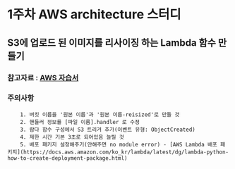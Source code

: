 # 1주차 AWS architecture 스터디

## S3에 업로드 된 이미지를 리사이징 하는 Lambda 함수 만들기

### 참고자료 : [AWS 자습서](https://docs.aws.amazon.com/ko_kr/lambda/latest/dg/with-s3-example.html)

### 주의사항

~~~
    1. 버킷 이름을 '원본 이름'과 '원본 이름-reisized'로 만들 것
    2. 핸들러 정보를 [파일 이름].handler 로 수정
    3. 람다 함수 구성에서 S3 트리거 추가(이벤트 유형: ObjectCreated)
    4. 제한 시간 기본 3초로 되어있음 늘릴 것
    5. 배포 패키지 설정해주기(안해주면 no module error) - [AWS Lambda 배포 패키지](https://docs.aws.amazon.com/ko_kr/lambda/latest/dg/lambda-python-how-to-create-deployment-package.html)
~~~